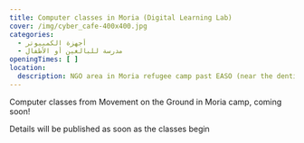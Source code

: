 ```yaml
---
title: Computer classes in Moria (Digital Learning Lab)
cover: /img/cyber_cafe-400x400.jpg
categories:
  - أجهزة الكمبيوتر
  - مدرسة للبالغين أو الأطفال
openingTimes: [ ]
location:
  description: NGO area in Moria refugee camp past EASO (near the dentist)
---
```


Computer classes from Movement on the Ground in Moria camp, coming soon!

Details will be published as soon as the classes begin